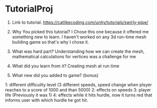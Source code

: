 # TutorialProj

1. Link to tutorial.
https://catlikecoding.com/unity/tutorials/swirly-pipe/

2. Why You picked this tutorial?
I Chose this one because it offered me something new to learn. I haven't worked on any 3d run-time mesh building game so that's why I chose it.

3. What was hard part?
Understanding how we can create the mesh, mathematical calculations  for vertices was a challenge for me

4. What did you learn from it?
Creating mesh at run time

5. What new did you added to game? (bonus)

1: different difficulity level (3 different speeds, speed change when plsyer reaches to a score of 1000 and than 5000)
2: effects on speeds
3: player life (Previously it was 1)
4: effects while it hits hurdle, now it turns red that informs user with which hurdle he got hit.

